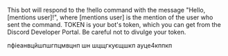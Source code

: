 This bot will respond to the !hello command with the message "Hello, [mentions user]!", where [mentions user] is the mention 
of the user who sent the command. TOKEN is your bot's token, which you can get from the Discord Developer Portal. 
Be careful not to divulge your token.

пфіеанвцйшпшгпцмвцнп шн шцщгкуєщшкп
ауце4кппкп
